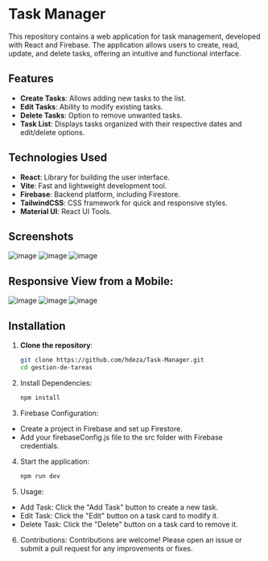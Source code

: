 # Task Manager

This repository contains a web application for task management, developed with React and Firebase. The application allows users to create, read, update, and delete tasks, offering an intuitive and functional interface.

## Features

- **Create Tasks**: Allows adding new tasks to the list.
- **Edit Tasks**: Ability to modify existing tasks.
- **Delete Tasks**: Option to remove unwanted tasks.
- **Task List**: Displays tasks organized with their respective dates and edit/delete options.

## Technologies Used

- **React**: Library for building the user interface.
- **Vite**: Fast and lightweight development tool.
- **Firebase**: Backend platform, including Firestore.
- **TailwindCSS**: CSS framework for quick and responsive styles.
- **Material UI**: React UI Tools.

## Screenshots

![image](https://github.com/user-attachments/assets/32e3b085-fddb-467c-816f-db2e52fb9469)
![image](https://github.com/user-attachments/assets/e8697938-1d5b-4132-a72e-0c99a503a4fa)
![image](https://github.com/user-attachments/assets/67c9a79f-ef96-4e4e-8039-61579dfd532b)

## Responsive View from a Mobile:
![image](https://github.com/user-attachments/assets/64fe4db8-e4fd-4854-9a9d-54ace861b2fe)
![image](https://github.com/user-attachments/assets/499c6291-3551-442b-9967-8c6942a47a91)
![image](https://github.com/user-attachments/assets/ea68f123-b0d7-49eb-9f43-ae438d0a4ce8)

## Installation

1. **Clone the repository**:
   ```bash
   git clone https://github.com/hdeza/Task-Manager.git
   cd gestion-de-tareas
2. Install Dependencies:
   ```bash
   npm install
3. Firebase Configuration:
 - Create a project in Firebase and set up Firestore.
 - Add your firebaseConfig.js file to the src folder with Firebase credentials.

4. Start the application:
   ```bash
   npm run dev
5. Usage:
 - Add Task: Click the "Add Task" button to create a new task.
 - Edit Task: Click the "Edit" button on a task card to modify it.
 - Delete Task: Click the "Delete" button on a task card to remove it.

6. Contributions:
Contributions are welcome! Please open an issue or submit a pull request for any improvements or fixes.
